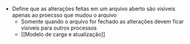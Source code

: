 - Define que as alterações feitas em um arquivo aberto são visiveis apenas ao proecsso que mudou o arquivo
	- Somente quando o arquivo for fechado as alterações devem ficar visíveis para outros processos
	- [[Modelo de carga e atualização]]
